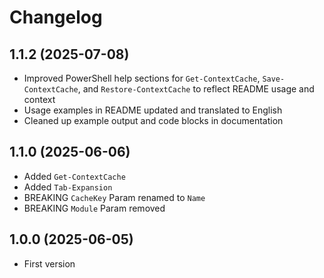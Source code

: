 ﻿# Changelog
## 1.1.2 (2025-07-08)
 - Improved PowerShell help sections for `Get-ContextCache`, `Save-ContextCache`, and `Restore-ContextCache` to reflect README usage and context
 - Usage examples in README updated and translated to English
 - Cleaned up example output and code blocks in documentation
## 1.1.0 (2025-06-06)
 - Added `Get-ContextCache`
 - Added `Tab-Expansion`
 - BREAKING `CacheKey` Param renamed to `Name`
 - BREAKING `Module` Param removed
## 1.0.0 (2025-06-05)
 - First version
